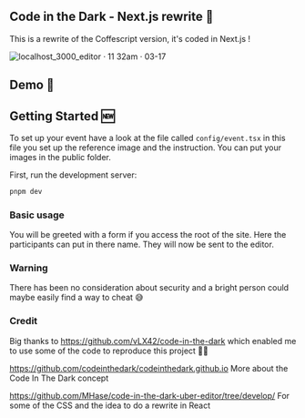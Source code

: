 ## Code in the Dark - Next.js rewrite 🚀

This is a rewrite of the Coffescript version, it's coded in Next.js !

![localhost_3000_editor · 11 32am · 03-17](https://github.com/CruuzAzul/code-in-the-dark/assets/60877626/47f15452-0647-4f04-8927-f791a9b09f9d)

## Demo 🔗



## Getting Started 🆕

To set up your event have a look at the file called `config/event.tsx` in this file you set up the reference image and the instruction. You can put your images in the public folder.

First, run the development server:

```bash
pnpm dev
```

### Basic usage

You will be greeted with a form if you access the root of the site. Here the participants can put in there name. They will now be sent to the editor.

### Warning

There has been no consideration about security and a bright person could maybe easily find a way to cheat 😅

### Credit

Big thanks to https://github.com/vLX42/code-in-the-dark which enabled me to use some of the code to reproduce this project 🙏🏼

https://github.com/codeinthedark/codeinthedark.github.io More about the Code In The Dark concept

https://github.com/MHase/code-in-the-dark-uber-editor/tree/develop/ For some of the CSS and the idea to do a rewrite in React

